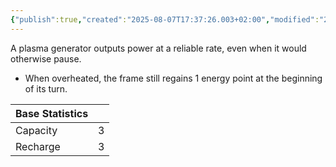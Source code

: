 ```yaml
---
{"publish":true,"created":"2025-08-07T17:37:26.003+02:00","modified":"2025-08-07T18:41:46.842+02:00","cssclasses":""}
---
```


A plasma generator outputs power at a reliable rate, even when it would otherwise pause.
- When overheated, the frame still regains 1 energy point at the beginning of its turn.

| Base Statistics |     |
| --------------- | --: |
| Capacity        |   3 |
| Recharge        |   3 |

